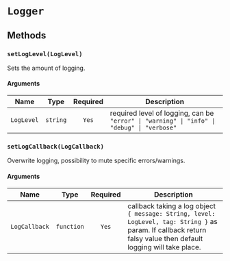 # `Logger`

## Methods

### `setLogLevel(LogLevel)`

Sets the amount of logging.

#### Arguments

| Name       |   Type   | Required | Description                                                                                |
| ---------- | :------: | :------: | ------------------------------------------------------------------------------------------ |
| `LogLevel` | `string` |  `Yes`   | required level of logging, can be `"error" \| "warning" \| "info" \| "debug" \| "verbose"` |

### `setLogCallback(LogCallback)`

Overwrite logging, possibility to mute specific errors/warnings.

#### Arguments

| Name          |    Type    | Required | Description                                                                                                                                                     |
| ------------- | :--------: | :------: | --------------------------------------------------------------------------------------------------------------------------------------------------------------- |
| `LogCallback` | `function` |  `Yes`   | callback taking a log object `{ message: String, level: LogLevel, tag: String }` as param. If callback return falsy value then default logging will take place. |
